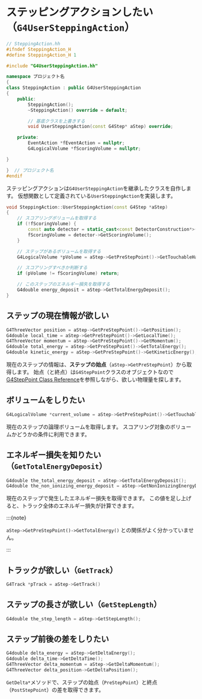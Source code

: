 # ステッピングアクションしたい（``G4UserSteppingAction``）

```cpp
// SteppingAction.hh
#ifndef SteppingAction_H
#define SteppingAction_H 1

#include "G4UserSteppingAction.hh"

namespace プロジェクト名
{
class SteppingAction : public G4UserSteppingAction
{
    public:
        SteppingAction();
        ~SteppingAction() override = default;

        // 基底クラスを上書きする
        void UserSteppingAction(const G4Step* aStep) override;

    private:
        EventAction *fEventAction = nullptr;
        G4LogicalVolume *fScoringVolume = nullptr;

}

}  // プロジェクト名
#endif
```

ステッピングアクションは``G4UserSteppingAction``を継承したクラスを自作します。
仮想関数として定義されている``UserSteppingAction``を実装します。

```cpp
void SteppingAction::UserSteppingAction(const G4Step *aStep)
{
    // スコアリングボリュームを取得する
    if (!fScoringVolume) {
        const auto detector = static_cast<const DetectorConstruction*>(G4RunManager::GetRunManager()->GetUserDetectorConstruction());
        fScoringVolume = detector->GetScoringVolume();
    }

    // ステップがあるボリュームを取得する
    G4LogicalVolume *pVolume = aStep->GetPreStepPoint()->GetTouchableHandle()->GetVolume()->GetLogicalVolume();

    // スコアリングすべきか判断する
    if (pVolume != fScoringVolume) return;

    // このステップのエネルギー損失を取得する
    G4double energy_deposit = aStep->GetTotalEnergyDeposit();
}
```

## ステップの現在情報が欲しい

```cpp
G4ThreeVector position = aStep->GetPreStepPoint()->GetPosition();
G4double local_time = aStep->GetPreStepPoint()->GetLocalTime();
G4ThreeVector momentum = aStep->GetPreStepPoint()->GetMomentum();
G4double total_energy = aStep->GetPreStepPoint()->GetTotalEnergy();
G4double kinetic_energy = aStep->GetPreStepPoint()->GetKineticEnergy();
```

現在のステップの情報は、**ステップの始点**（``aStep->GetPreStepPoint``）から取得します。
始点（と終点）は``G4StepPoint``クラスのオブジェクトなので[G4StepPoint Class Reference](https://apc.u-paris.fr/~franco/g4doxy/html/classG4StepPoint.html)を参照しながら、欲しい物理量を探します。

## ボリュームをしりたい

```cpp
G4LogicalVolume *current_volume = aStep->GetPreStepPoint()->GetTouchableHandle()->GetVolume()->GetLogicalVolume()
```

現在のステップの論理ボリュームを取得します。
スコアリング対象のボリュームかどうかの条件に利用できます。

## エネルギー損失を知りたい（``GetTotalEnergyDeposit``）

```cpp
G4double the_total_energy_deposit = aStep->GetTotalEnergyDeposit();
G4double the_non_ionizing_energy_deposit = aStep->GetNonIonizingEnergyDeposit();
```

現在のステップで発生したエネルギー損失を取得できます。
この値を足し上げると、トラック全体のエネルギー損失が計算できます。

:::{note}

``aStep->GetPreStepPoint()->GetTotalEnergy()`` との関係がよく分かっていません。

:::

## トラックが欲しい（``GetTrack``）

```cpp
G4Track *pTrack = aStep->GetTrack()
```

## ステップの長さが欲しい（``GetStepLength``）

```cpp
G4double the_step_length = aStep->GetStepLength();
```

## ステップ前後の差をしりたい

```cpp
G4double delta_energy = aStep->GetDeltaEnergy();
G4double delta_time->GetDeltaTime();
G4ThreeVector delta_momentum = aStep->GetDeltaMomentum();
G4ThreeVector delta_position->GetDeltaPosition();
```

``GetDelta*``メソッドで、ステップの始点（``PreStepPoint``）と終点（``PostStepPoint``）の差を取得できます。
